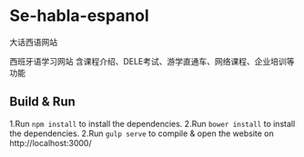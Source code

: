 # Se-habla-espanol
大话西语网站

西班牙语学习网站
含课程介绍、DELE考试、游学直通车、网络课程、企业培训等功能

## Build & Run

1.Run `npm install` to install the dependencies.
2.Run `bower install` to install the dependencies.
2.Run `gulp serve` to compile & open the website on http://localhost:3000/